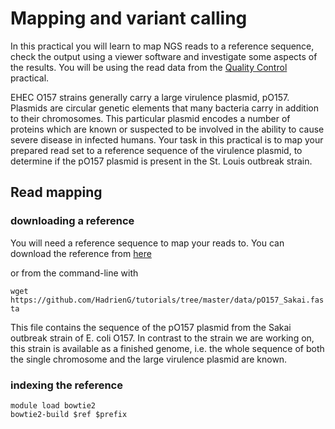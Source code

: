 # Mapping and variant calling

In this practical you will learn to map NGS reads to a reference sequence, check the output using a viewer software and investigate some aspects of the results. You will be using the read data from the [Quality Control](qc.md) practical.

EHEC O157 strains generally carry a large virulence plasmid, pO157. Plasmids are circular genetic elements that many bacteria carry in addition to their chromosomes. This particular plasmid encodes a number of proteins which are known or suspected to be involved in the ability to cause severe disease in infected humans. Your task in this practical is to map your prepared read set to a reference sequence of the virulence plasmid, to determine if the pO157 plasmid is present in the St. Louis outbreak strain.

## Read mapping

### downloading a reference

You will need a reference sequence to map your reads to. You can download the reference from [here](data/pO157_Sakai.fasta)

or from the command-line with

`wget https://github.com/HadrienG/tutorials/tree/master/data/pO157_Sakai.fasta`

This file contains the sequence of the pO157 plasmid from the Sakai outbreak strain of E. coli O157. In contrast to the strain we are working on, this strain is available as a finished genome, i.e. the whole sequence of both the single chromosome and the large virulence plasmid are known.

### indexing the reference

```
module load bowtie2
bowtie2-build $ref $prefix
```
